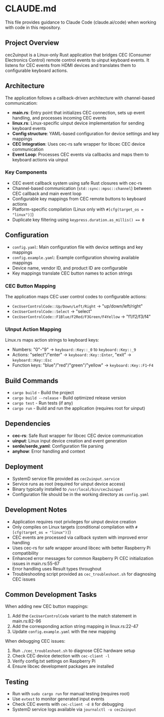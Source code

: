 # CLAUDE.md

This file provides guidance to Claude Code (claude.ai/code) when working with code in this repository.

## Project Overview

cec2uinput is a Linux-only Rust application that bridges CEC (Consumer Electronics Control) remote control events to uinput keyboard events. It listens for CEC events from HDMI devices and translates them to configurable keyboard actions.

## Architecture

The application follows a callback-driven architecture with channel-based communication:

- **main.rs**: Entry point that initializes CEC connection, sets up event handling, and processes incoming CEC events
- **linux.rs**: Linux-specific uinput device implementation for sending keyboard events
- **Config structure**: YAML-based configuration for device settings and key mappings
- **CEC Integration**: Uses cec-rs safe wrapper for libcec CEC device communication
- **Event Loop**: Processes CEC events via callbacks and maps them to keyboard actions via uinput

### Key Components

- CEC event callback system using safe Rust closures with cec-rs
- Channel-based communication (`std::sync::mpsc::channel`) between CEC callback and main event loop
- Configurable key mappings from CEC remote buttons to keyboard actions
- Platform-specific compilation (Linux only with `#[cfg(target_os = "linux")]`)
- Duplicate key filtering using `keypress.duration.as_millis() == 0`

## Configuration

- `config.yaml`: Main configuration file with device settings and key mappings
- `config.example.yaml`: Example configuration showing available mappings
- Device name, vendor ID, and product ID are configurable
- Key mappings translate CEC button names to action strings

### CEC Button Mapping

The application maps CEC user control codes to configurable actions:
- `CecUserControlCode::Up/Down/Left/Right` -> "up/down/left/right"
- `CecUserControlCode::Select` -> "select"
- `CecUserControlCode::F1Blue/F2Red/F3Green/F4Yellow` -> "f1/f2/f3/f4"

### UInput Action Mapping

Linux.rs maps action strings to keyboard keys:
- Numbers: "0"-"9" -> `keyboard::Key::_0` to `keyboard::Key::_9`
- Actions: "select"/"enter" -> `keyboard::Key::Enter`, "exit" -> `keyboard::Key::Esc`
- Function keys: "blue"/"red"/"green"/"yellow" -> `keyboard::Key::F1`-`F4`

## Build Commands

- `cargo build` - Build the project
- `cargo build --release` - Build optimized release version
- `cargo test` - Run tests (if any)
- `cargo run` - Build and run the application (requires root for uinput)

## Dependencies

- **cec-rs**: Safe Rust wrapper for libcec CEC device communication
- **uinput**: Linux input device creation and event generation
- **serde/serde_yaml**: Configuration file parsing
- **anyhow**: Error handling and context

## Deployment

- SystemD service file provided as `cec2uinput.service`
- Service runs as root (required for uinput device access)
- Binary typically installed to `/usr/local/bin/cec2uinput`
- Configuration file should be in the working directory as `config.yaml`

## Development Notes

- Application requires root privileges for uinput device creation
- Only compiles on Linux targets (conditional compilation with `#[cfg(target_os = "linux")]`)
- CEC events are processed via callback system with improved error handling
- Uses cec-rs for safe wrapper around libcec with better Raspberry Pi compatibility
- Enhanced error messages for common Raspberry Pi CEC initialization issues in main.rs:55-67
- Error handling uses Result types throughout
- Troubleshooting script provided as `cec_troubleshoot.sh` for diagnosing CEC issues

## Common Development Tasks

When adding new CEC button mappings:
1. Add the `CecUserControlCode` variant to the match statement in main.rs:82-96
2. Add the corresponding action string mapping in linux.rs:22-47
3. Update `config.example.yaml` with the new mapping

When debugging CEC issues:
1. Run `./cec_troubleshoot.sh` to diagnose CEC hardware setup
2. Check CEC device detection with `cec-client -l`
3. Verify config.txt settings on Raspberry Pi
4. Ensure libcec development packages are installed

## Testing

- Run with `sudo cargo run` for manual testing (requires root)
- Use `evtest` to monitor generated input events
- Check CEC events with `cec-client -d 8` for debugging
- SystemD service logs available via `journalctl -u cec2uinput`